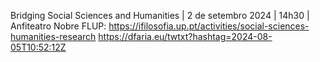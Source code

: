 Bridging Social Sciences and Humanities | 2 de setembro 2024 | 14h30 | Anfiteatro Nobre FLUP: https://ifilosofia.up.pt/activities/social-sciences-humanities-research https://dfaria.eu/twtxt?hashtag=2024-08-05T10:52:12Z